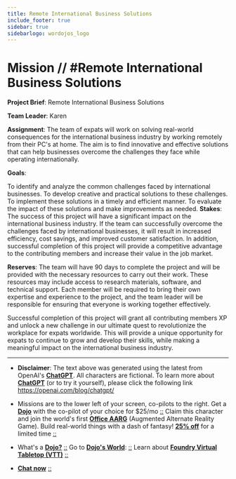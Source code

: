 ```yaml
---
title: Remote International Business Solutions
include_footer: true
sidebar: true
sidebarlogo: wordojos_logo
---
```

# Mission // #Remote International Business Solutions

**Project Brief**: Remote International Business Solutions

**Team Leader**: Karen

**Assignment**:
The team of expats will work on solving real-world consequences for the international business industry by working remotely from their PC's at home. The aim is to find innovative and effective solutions that can help businesses overcome the challenges they face while operating internationally.

**Goals**:

To identify and analyze the common challenges faced by international businesses.
To develop creative and practical solutions to these challenges.
To implement these solutions in a timely and efficient manner.
To evaluate the impact of these solutions and make improvements as needed.
**Stakes**:
The success of this project will have a significant impact on the international business industry. If the team can successfully overcome the challenges faced by international businesses, it will result in increased efficiency, cost savings, and improved customer satisfaction. In addition, successful completion of this project will provide a competitive advantage to the contributing members and increase their value in the job market.

**Reserves**:
The team will have 90 days to complete the project and will be provided with the necessary resources to carry out their work. These resources may include access to research materials, software, and technical support. Each member will be required to bring their own expertise and experience to the project, and the team leader will be responsible for ensuring that everyone is working together effectively.

Successful completion of this project will grant all contributing members XP and unlock a new challenge in our ultimate quest to revolutionize the workplace for expats worldwide. This will provide a unique opportunity for expats to continue to grow and develop their skills, while making a meaningful impact on the international business industry.

---

* **Disclaimer**: The text above was generated using the latest from OpenAI's [**ChatGPT**](https://openai.com/blog/chatgpt/).  All characters are fictional.  To learn more about [**ChatGPT**](https://openai.com/blog/chatgpt/) (or to try it yourself), please click the following link https://openai.com/blog/chatgpt/

* Missions are to the lower left of your screen, co-pilots to the right. Get a [**Dojo**](https://workmates.live/marketplace) with the co-pilot of your choice for $25/mo [::](https://workmates.live/marketplace)  Claim this character and join the world's first [**Office AARG**](https://dojos.world) (Augmented Alternate Reality Game). Build real-world things with a dash of fantasy! [**25% off**](https://blog.workmates.live/deal-on-a-dojo) for a limited time [::](https://blog.workmates.live/deal-on-a-dojo) 

* What's a [**Dojo?**](https://workdojos.com) [::](https://workdojos.com)  Go to [**Dojo's World**](https://dojos.world): [::](https://dojos.world)  Learn about [**Foundry Virtual Tabletop (VTT)**](https://foundryvtt.com) [::](https://foundryvtt.com/)

* [**Chat now**](https://chat.workmates.live/channel/support) [::](https://chat.workmates.live/channel/support)